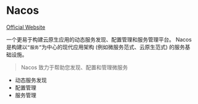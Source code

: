 # Nacos

[Official Website](https://nacos.io/zh-cn/docs/what-is-nacos.html)

一个更易于构建云原生应用的动态服务发现、配置管理和服务管理平台。 Nacos 是构建以`“服务”`为中心的现代应用架构 (例如微服务范式、云原生范式) 的服务基础设施。

> Nacos 致力于帮助您发现、配置和管理微服务
- 动态服务发现
- 配置管理
- 服务管理


